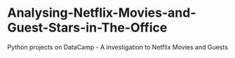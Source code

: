 # Analysing-Netflix-Movies-and-Guest-Stars-in-The-Office
Python projects on DataCamp - A investigation to Netflix Movies and Guests
